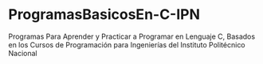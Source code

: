 # ProgramasBasicosEn-C-IPN
Programas Para Aprender y Practicar a Programar en Lenguaje C, Basados en los Cursos de Programación para Ingenierías del Instituto Politécnico Nacional
